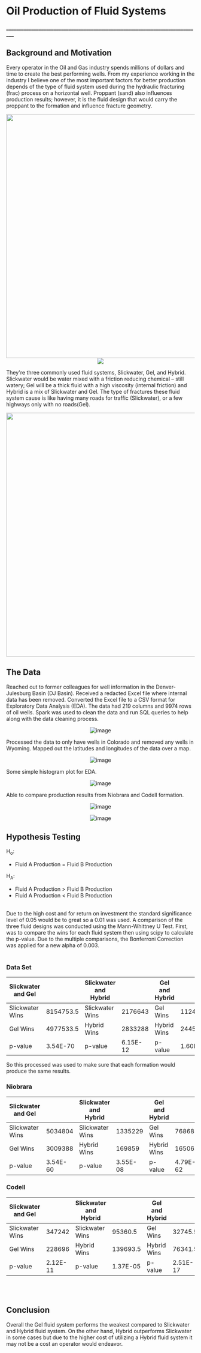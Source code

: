 # Oil Production of Fluid Systems

**\_\_\_\_\_\_\_\_\_\_\_\_\_\_\_\_\_\_\_\_\_\_\_\_\_\_\_\_\_\_\_\_\_\_\_\_\_\_\_\_\_\_\_\_\_\_\_\_\_\_\_\_\_\_\_\_\_\_\_\_\_\_\_\_\_\_\_\_\_\_\_\_\_\_\_\_\_\_**

##

## Background and Motivation

Every operator in the Oil and Gas industry spends millions of dollars and time to create the best performing wells. From my experience working in the industry I believe one of the most important factors for better production depends of the type of fluid system used during the hydraulic fracturing (frac) process on a horizontal well. Proppant (sand) also influences production results; however, it is the fluid design that would carry the proppant to the formation and influence fracture geometry.

<div align="center"><img src="images/oil_well_2.png" width="600" height="650"/></div>
<div align="center"><img src="images/dj_layers.png"></div>




They're three commonly used fluid systems, Slickwater, Gel, and Hybrid. Slickwater would be water mixed with a friction reducing chemical – still watery; Gel will be a thick fluid with a high viscosity (internal friction) and Hybrid is a mix of Slickwater and Gel. The type of fractures these fluid system cause is like having many roads for traffic (Slickwater), or a few highways only with no roads(Gel).

<div align="center">
<img src="images/gel_picture.JPG" width="580" height="650"/>
</div>

## The Data

Reached out to former colleagues for well information in the Denver-Julesburg Basin (DJ Basin). Received a redacted Excel file where internal data has been removed. Converted the Excel file to a CSV format for Exploratory Data Analysis (EDA). The data had 219 columns and 9974 rows of oil wells. Spark was used to clean the data and run SQL queries to help along with the data cleaning process.
<div align="center">

![image](images/columns.png)
</div>
Processed the data to only have wells in Colorado and removed any wells in Wyoming. Mapped out the latitudes and longitudes of the data over a map.
<div align="center">

![image](images/well_location.png)
</div>
Some simple histogram plot for EDA.
<div align="center">

![image](images/eda_1.png)
</div>
Able to compare production results from Niobrara and Codell formation.
<div align="center">

![image](images/production_formation.png)

![image](images/formation_proppant.png)
</div>

## Hypothesis Testing

H<sub>o</sub>:<br/>
* Fluid A Production = Fluid B Production

H<sub>A</sub>:<br/>
* Fluid A Production > Fluid B Production<br/>
* Fluid A Production < Fluid B Production
<br/><br/>


Due to the high cost and for return on investment the standard significance level of 0.05 would be to great so a 0.01 was used. A comparison of the three fluid designs was conducted using the Mann-Whittney U Test. First, was to compare the wins for each fluid system then using scipy to calculate the p-value. Due to the multiple comparisons, the Bonferroni Correction was applied for a new alpha of 0.003.
<br/>
<br/>

### Data Set

| Slickwater and Gel |           | Slickwater and Hybrid |          | Gel and Hybrid |           |
|--------------------|-----------|-----------------------|----------|----------------|-----------|
| Slickwater Wins    | 8154753.5 | Slickwater Wins       | 2176643  | Gel Wins       | 1124037.5 |
| Gel Wins           | 4977533.5 | Hybrid Wins           | 2833288  | Hybrid Wins    | 2445815.5 |
| p-value            | 3.54E-70  | p-value               | 6.15E-12 | p-value        | 1.60E-77  |

So this processed was used to make sure that each formation would produce the same results.

### Niobrara
| Slickwater and Gel |          | Slickwater and Hybrid |          | Gel and Hybrid |          |
|--------------------|----------|-----------------------|----------|----------------|----------|
| Slickwater Wins    | 5034804  | Slickwater Wins       | 1335229  | Gel Wins       | 768681   |
| Gel Wins           | 3009388  | Hybrid Wins           | 169859   | Hybrid Wins    | 1650663  |
| p-value            | 3.54E-60 | p-value               | 3.55E-08 | p-value        | 4.79E-62 |


### Codell
| Slickwater and Gel |          | Slickwater and Hybrid |          | Gel and Hybrid |          |
|--------------------|----------|-----------------------|----------|----------------|----------|
| Slickwater Wins    | 347242   | Slickwater Wins       | 95360.5  | Gel Wins       | 32745.5  |
| Gel Wins           | 228696   | Hybrid Wins           | 139693.5 | Hybrid Wins    | 76341.5  |
| p-value            | 2.12E-11 | p-value               | 1.37E-05 | p-value        | 2.51E-17 |

<br/>
<br/>

## Conclusion

Overall the Gel fluid system performs the weakest compared to Slickwater and Hybrid fluid system. On the other hand, Hybrid outperforms Slickwater in some cases but due to the higher cost of utilizing a Hybrid fluid system it may not be a cost an operator would endeavor. 
